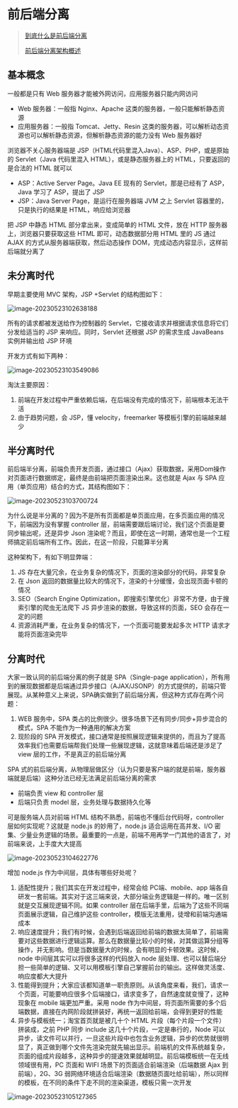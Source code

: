 # 前后端分离

> [到底什么是前后端分离](https://blog.csdn.net/fuhanghang/article/details/119729232)
>
> [前后端分离架构概述](https://blog.csdn.net/fuzhongmin05/article/details/81591072)

## 基本概念

一般都是只有 Web 服务器才能被外网访问，应用服务器只能内网访问

- Web 服务器：一般指 Nginx、Apache 这类的服务器，一般只能解析静态资源
- 应用服务器：一般指 Tomcat、Jetty、Resin 这类的服务器，可以解析动态资源也可以解析静态资源，但解析静态资源的能力没有 Web 服务器好



浏览器不关心服务器端是 JSP（HTML代码里混入Java）、ASP、PHP，或是原始的 Servlet（Java 代码里混入 HTML），或是静态服务器上的 HTML，只要返回的是合法的 HTML 就可以

- ASP：Active Server Page。Java EE 现有的 Servlet，那是已经有了 ASP，Java 学习了 ASP，提出了 JSP
- JSP：Java Server Page，是运行在服务器端 JVM 之上 Servlet 容器里的，只是执行的结果是 HTML，响应给浏览器

把 JSP 中静态 HTML 部分拿出来，变成简单的 HTML 文件，放在 HTTP 服务器上，浏览器只要获取这些 HTML 即可，动态数据部分用 HTML 里的 JS 通过 AJAX 的方式从服务器端获取，然后动态操作 DOM，完成动态内容显示，这样前后端就分离了

## 未分离时代

早期主要使用 MVC 架构，JSP +Servlet 的结构图如下：

![image-20230523102638188](https://gitee.com/lilyn/pic/raw/master/md-img/image-20230523102638188.png)

所有的请求都被发送给作为控制器的 Servlet，它接收请求并根据请求信息将它们分发给适当的 JSP 来响应。同时，Servlet 还根据 JSP 的需求生成 JavaBeans 实例并输出给 JSP 环境

开发方式有如下两种：

![image-20230523103549086](https://gitee.com/lilyn/pic/raw/master/lagoulearn-img/image-20230523103549086.png)

淘汰主要原因：

1. 前端在开发过程中严重依赖后端，在后端没有完成的情况下，前端根本无法干活
2. 由于趋势问题，会 JSP，懂 velocity，freemarker 等模板引擎的前端越来越少

## 半分离时代

前后端半分离，前端负责开发页面，通过接口（Ajax）获取数据，采用Dom操作对页面进行数据绑定，最终是由前端把页面渲染出来。这也就是 Ajax 与 SPA 应用（单页应用）结合的方式，其结构图如下：

![image-20230523103700724](https://gitee.com/lilyn/pic/raw/master/lagoulearn-img/image-20230523103700724.png)

为什么说是半分离的？因为不是所有页面都是单页面应用，在多页面应用的情况下，前端因为没有掌握 controller 层，前端需要跟后端讨论，我们这个页面是要同步输出呢，还是异步 Json 渲染呢？而且，即使在这一时期，通常也是一个工程师搞定前后端所有工作。因此，在这一阶段，只能算半分离

这种架构下，有如下明显弊端：

1. JS 存在大量冗余，在业务复杂的情况下，页面的渲染部分的代码，非常复杂
2. 在 Json 返回的数据量比较大的情况下，渲染的十分缓慢，会出现页面卡顿的情况
3. SEO（Search Engine Optimization，即搜索引擎优化）非常不方便，由于搜索引擎的爬虫无法爬下 JS 异步渲染的数据，导致这样的页面，SEO 会存在一定的问题
4. 资源消耗严重，在业务复杂的情况下，一个页面可能要发起多次 HTTP 请求才能将页面渲染完毕

## 分离时代

大家一致认同的前后端分离的例子就是 SPA（Single-page application），所有用到的展现数据都是后端通过异步接口（AJAX/JSONP）的方式提供的，前端只管展现。从某种意义上来说，SPA确实做到了前后端分离，但这种方式存在两个问题：

1. WEB 服务中，SPA 类占的比例很少。很多场景下还有同步/同步+异步混合的模式，SPA 不能作为一种通用的解决方案
2. 现阶段的 SPA 开发模式，接口通常是按照展现逻辑来提供的，而且为了提高效率我们也需要后端帮我们处理一些展现逻辑，这就意味着后端还是涉足了 view 层的工作，不是真正的前后端分离

SPA 式的前后端分离，从物理层做区分（认为只要是客户端的就是前端，服务器端就是后端）这种分法已经无法满足前后端分离的需求

- 前端负责 view 和 controller 层
- 后端只负责 model 层，业务处理与数据持久化等

可是服务端人员对前端 HTML 结构不熟悉，前端也不懂后台代码呀，controller 层如何实现呢？这就是 node.js 的妙用了，node.js 适合运用在高并发、I/O 密集、少量业务逻辑的场景。最重要的一点是，前端不用再学一门其他的语言了，对前端来说，上手度大大提高

![image-20230523104622776](https://gitee.com/lilyn/pic/raw/master/lagoulearn-img/image-20230523104622776.png)

增加 node.js 作为中间层，具体有哪些好处呢？

1. 适配性提升；我们其实在开发过程中，经常会给 PC端、mobile、app 端各自研发一套前端。其实对于这三端来说，大部分端业务逻辑是一样的。唯一区别就是交互展现逻辑不同。如果 controller 层在后端手里，后端为了这些不同端页面展示逻辑，自己维护这些 controller，模版无法重用，徒增和前端沟通端成本
2. 响应速度提升；我们有时候，会遇到后端返回给前端的数据太简单了，前端需要对这些数据进行逻辑运算。那么在数据量比较小的时候，对其做运算分组等操作，并无影响。但是当数据量大的时候，会有明显的卡顿效果。这时候，node 中间层其实可以将很多这样的代码放入 node 层处理、也可以替后端分担一些简单的逻辑、又可以用模板引擎自己掌握前台的输出。这样做灵活度、响应度都大大提升
3. 性能得到提升；大家应该都知道单一职责原则。从该角度来看，我们，请求一个页面，可能要响应很多个后端接口，请求变多了，自然速度就变慢了，这种现象在 mobile 端更加严重。采用 node 作为中间层，将页面所需要的多个后端数据，直接在内网阶段就拼装好，再统一返回给前端，会得到更好的性能
4. 异步与模板统一；淘宝首页就是被几十个 HTML 片段（每个片段一个文件）拼装成，之前 PHP 同步 include 这几十个片段，一定是串行的，Node 可以异步，读文件可以并行，一旦这些片段中也包含业务逻辑，异步的优势就很明显了，真正做到哪个文件先渲染完就先输出显示。前端机的文件系统越复杂，页面的组成片段越多，这种异步的提速效果就越明显。前后端模板统一在无线领域很有用，PC 页面和 WIFI 场景下的页面适合前端渲染（后端数据 Ajax 到前端），2G、3G 弱网络环境适合后端渲染（数据随页面吐给前端），所以同样的模板，在不同的条件下走不同的渲染渠道，模板只需一次开发

![image-20230523105127365](https://gitee.com/lilyn/pic/raw/master/lagoulearn-img/image-20230523105127365.png)
